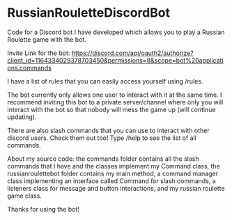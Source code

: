 # RussianRouletteDiscordBot
Code for a Discord bot I have developed which allows you to play a Russian Roulette game with the bot.

Invite Link for the bot: https://discord.com/api/oauth2/authorize?client_id=1164334029378703450&permissions=8&scope=bot%20applications.commands

I have a list of rules that you can easily access yourself using /rules.

The bot currently only allows one user to interact with it at the same time. I recommend inviting this bot to a private server/channel where only you will interact with the bot so that nobody will mess the game up (will continue updating).

There are also slash commands that you can use to interact with other discord users. Check them out too! Type /help to see the list of all commands.

About my source code: the commands folder contains all the slash commands that I have and the classes implement my Command class, the russianroulettebot folder contains my main method, a command manager class implementing an interface called Command for slash commands, a listeners class for message and button interactions, and my russian roulette game class. 

Thanks for using the bot!
